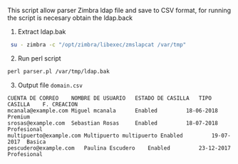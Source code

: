 This script allow parser Zimbra ldap file and save to CSV format, for running the script is necesary obtain the ldap.back 

1. Extract ldap.bak

```bash
 su - zimbra -c "/opt/zimbra/libexec/zmslapcat /var/tmp"
```

2. Run perl script

```perl
perl parser.pl /var/tmp/ldap.bak
```

3. Output file `domain.csv`

```
CUENTA DE CORREO	NOMBRE DE USUARIO	ESTADO DE CASILLA	TIPO CASILLA	F. CREACION
mcanala@example.com	Miguel mcanala		Enabled			18-06-2018	Premium
srosas@example.com	Sebastian Rosas		Enabled			18-07-2018	Profesional
multipuerto@example.com	Multipuerto multipuerto	Enabled			19-07-2017	Basica
pescudero@example.com	Paulina Escudero	Enabled			23-12-2017	Profesional
```
